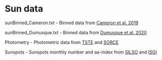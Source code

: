 # Sun data

sunBinned_Cameron.txt - Binned data from [Cameron et al. 2019](https://arxiv.org/abs/1904.12186)

sunBinned_Dumusque.txt - Binned data from [Dumusque et al. 2020](https://arxiv.org/abs/2009.01945)

Photometry - Photometric data from [TSTE](https://lasp.colorado.edu/home/tcte/data/) and [SORCE](https://lasp.colorado.edu/home/sorce/data/)

Sunspots - Sunspots monthly number and aa-index from [SILSO](http://www.sidc.be/silso/) and [ISGI](http://isgi.unistra.fr/)
